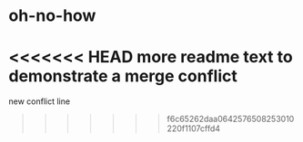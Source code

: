 # oh-no-how



<<<<<<< HEAD
more readme text to demonstrate a merge conflict
=======


new conflict line
>>>>>>> f6c65262daa0642576508253010220f1107cffd4
